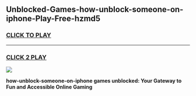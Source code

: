 
## Unblocked-Games-how-unblock-someone-on-iphone-Play-Free-hzmd5
<h3>
<a href="https://premium76.site?title=how-unblock-someone-on-iphone&ref=21A">CLICK TO PLAY</a></h3>
<hr>

<h3>
<a href="https://premium76.site?title=how-unblock-someone-on-iphone&ref=21A">CLICK 2 PLAY</a>
  
</h3>

<a href="https://premium76.site?title=how-unblock-someone-on-iphone&ref=21A"><img src="https://clearcache.store/games.png"></a>


**how-unblock-someone-on-iphone games unblocked: Your Gateway to Fun and Accessible Online Gaming**
